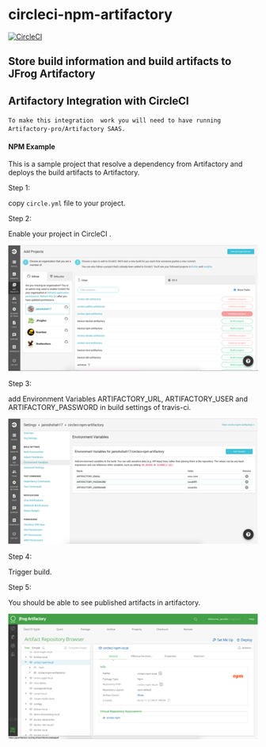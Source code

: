 # circleci-npm-artifactory

[![CircleCI](https://circleci.com/gh/jainishshah17/circleci-npm-artifactory.svg?style=svg)](https://circleci.com/gh/jainishshah17/circleci-npm-artifactory)
## Store build information and build artifacts to JFrog Artifactory
## Artifactory Integration with CircleCI

`To make this integration  work you will need to have running Artifactory-pro/Artifactory SAAS.`

#### NPM Example
This is a sample project that resolve a dependency from Artifactory and deploys the build artifacts to Artifactory.

Step 1:

copy ```circle.yml``` file to your project.

Step 2: 

Enable your project in CircleCI .

![screenshot](img/Screen_Shot1.png)

Step 3:

add Environment Variables ARTIFACTORY_URL, ARTIFACTORY_USER and ARTIFACTORY_PASSWORD in build settings of travis-ci.

![screenshot](img/Screen_Shot2.png)

Step 4:

Trigger build.

Step 5: 

You should be able to see published artifacts in artifactory.

![screenshot](img/Screen_Shot3.png)
